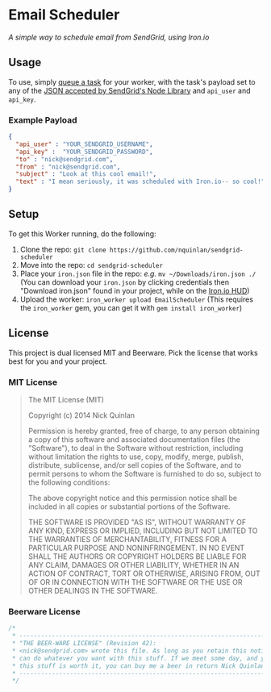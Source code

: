 # Email Scheduler
_A simple way to schedule email from SendGrid, using Iron.io_

## Usage
To use, simply [queue a task](http://dev.iron.io/worker/#tasks) for your worker, with the task's payload set to any of the [JSON accepted by SendGrid's Node Library](https://github.com/sendgrid/sendgrid-nodejs#available-params) and `api_user` and `api_key`.

### Example Payload
```json
{
  "api_user" : "YOUR_SENDGRID_USERNAME",
  "api_key" :  "YOUR_SENDGRID_PASSWORD",
  "to" : "nick@sendgrid.com",
  "from" : "nick@sendgrid.com",
  "subject" : "Look at this cool email!",
  "text" : "I mean seriously, it was scheduled with Iron.io-- so cool!"
}
```

## Setup
To get this Worker running, do the following:

1. Clone the repo: `git clone https://github.com/nquinlan/sendgrid-scheduler`
2. Move into the repo: `cd sendgrid-scheduler`
3. Place your `iron.json` file in the repo: _e.g._ `mv ~/Downloads/iron.json ./` (You can download your `iron.json` by clicking credentials then "Download iron.json" found in your project, while on the [Iron.io HUD](https://hud.iron.io/))
4. Upload the worker: `iron_worker upload EmailScheduler` (This requires the `iron_worker` gem, you can get it with `gem install iron_worker`)

## License
This project is dual licensed MIT and Beerware. Pick the license that works best for you and your project.

### MIT License

> The MIT License (MIT)
>
> Copyright (c) 2014 Nick Quinlan
>
> Permission is hereby granted, free of charge, to any person obtaining a copy
> of this software and associated documentation files (the "Software"), to deal
> in the Software without restriction, including without limitation the rights
> to use, copy, modify, merge, publish, distribute, sublicense, and/or sell
> copies of the Software, and to permit persons to whom the Software is
> furnished to do so, subject to the following conditions:
> 
> The above copyright notice and this permission notice shall be included in
> all copies or substantial portions of the Software.
> 
> THE SOFTWARE IS PROVIDED "AS IS", WITHOUT WARRANTY OF ANY KIND, EXPRESS OR
> IMPLIED, INCLUDING BUT NOT LIMITED TO THE WARRANTIES OF MERCHANTABILITY,
> FITNESS FOR A PARTICULAR PURPOSE AND NONINFRINGEMENT. IN NO EVENT SHALL THE
> AUTHORS OR COPYRIGHT HOLDERS BE LIABLE FOR ANY CLAIM, DAMAGES OR OTHER
> LIABILITY, WHETHER IN AN ACTION OF CONTRACT, TORT OR OTHERWISE, ARISING FROM,
> OUT OF OR IN CONNECTION WITH THE SOFTWARE OR THE USE OR OTHER DEALINGS IN
> THE SOFTWARE.

### Beerware License

```js
/*
 * ----------------------------------------------------------------------------
 * "THE BEER-WARE LICENSE" (Revision 42):
 * <nick@sendgrid.com> wrote this file. As long as you retain this notice you
 * can do whatever you want with this stuff. If we meet some day, and you think
 * this stuff is worth it, you can buy me a beer in return Nick Quinlan
 * ----------------------------------------------------------------------------
 */
 ```
 